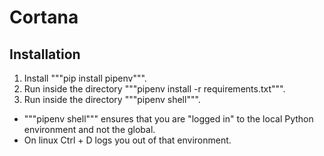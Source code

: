 # Cortana

## Installation
1. Install """pip install pipenv""".
2. Run inside the directory """pipenv install -r requirements.txt""".
3. Run inside the directory """pipenv shell""".

* """pipenv shell""" ensures that you are "logged in" to the local 
Python environment and not the global.
* On linux Ctrl + D logs you out of that environment.